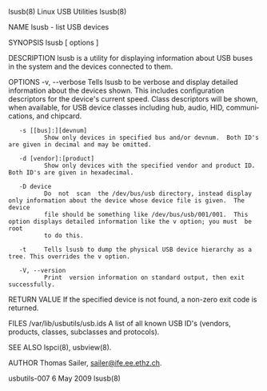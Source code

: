 lsusb(8)                                                        Linux USB Utilities                                                       lsusb(8)

NAME
       lsusb - list USB devices

SYNOPSIS
       lsusb [ options ]

DESCRIPTION
       lsusb is a utility for displaying information about USB buses in the system and the devices connected to them.

OPTIONS
       -v, --verbose
              Tells lsusb to be verbose and display detailed information about the devices shown.  This includes configuration descriptors for the
              device's current speed.  Class descriptors will be shown, when available, for USB device classes including hub, audio, HID, communi‐
              cations, and chipcard.

       -s [[bus]:][devnum]
              Show only devices in specified bus and/or devnum.  Both ID's are given in decimal and may be omitted.

       -d [vendor]:[product]
              Show only devices with the specified vendor and product ID.  Both ID's are given in hexadecimal.

       -D device
              Do  not  scan  the /dev/bus/usb directory, instead display only information about the device whose device file is given.  The device
              file should be something like /dev/bus/usb/001/001.  This option displays detailed information like the v option; you must  be  root
              to do this.

       -t     Tells lsusb to dump the physical USB device hierarchy as a tree. This overrides the v option.

       -V, --version
              Print  version information on standard output, then exit successfully.

RETURN VALUE
       If the specified device is not found, a non-zero exit code is returned.

FILES
       /var/lib/usbutils/usb.ids
              A list of all known USB ID's (vendors, products, classes, subclasses and protocols).

SEE ALSO
       lspci(8), usbview(8).

AUTHOR
       Thomas Sailer, <sailer@ife.ee.ethz.ch>.

usbutils-007                                                        6 May 2009                                                            lsusb(8)
